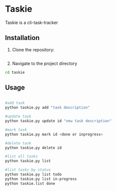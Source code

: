 # Taskie

Taskie is a cli-task-tracker

## Installation

1. Clone the repository:

```bash

```

2. Navigate to the project directory

```bash
cd taskie
```
## Usage

```bash

#add task
python taskie.py add "task description"

#update task
python taskie.py update id "new task description"

#mark task
python taskie.py mark id <done or inprogress>

#delete task
python taskie.py delete id

#list all tasks
python taskie.py list

#list tasks by status
python taskie.py list todo
python taskie.py list in-progress
python taskie.list done
```
